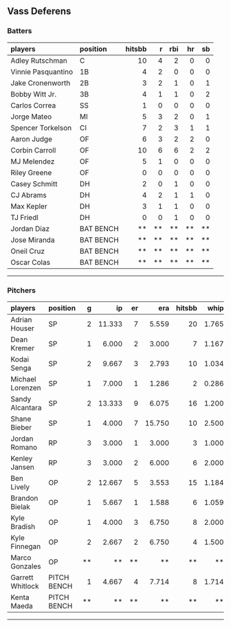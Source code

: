 ## Vass Deferens

### Batters

 
|players            |position  | hitsbb|  r| rbi| hr| sb| 
|:------------------|:---------|------:|--:|---:|--:|--:| 
|Adley Rutschman    |C         |     10|  4|   2|  0|  0| 
|Vinnie Pasquantino |1B        |      4|  2|   0|  0|  0| 
|Jake Cronenworth   |2B        |      3|  2|   1|  0|  1| 
|Bobby Witt Jr.     |3B        |      4|  1|   1|  0|  2| 
|Carlos Correa      |SS        |      1|  0|   0|  0|  0| 
|Jorge Mateo        |MI        |      5|  3|   2|  0|  1| 
|Spencer Torkelson  |CI        |      7|  2|   3|  1|  1| 
|Aaron Judge        |OF        |      6|  3|   2|  2|  0| 
|Corbin Carroll     |OF        |     10|  6|   6|  2|  2| 
|MJ Melendez        |OF        |      5|  1|   0|  0|  0| 
|Riley Greene       |OF        |      0|  0|   0|  0|  0| 
|Casey Schmitt      |DH        |      2|  0|   1|  0|  0| 
|CJ Abrams          |DH        |      4|  2|   1|  1|  0| 
|Max Kepler         |DH        |      3|  1|   1|  0|  0| 
|TJ Friedl          |DH        |      0|  0|   1|  0|  0| 
|Jordan Diaz        |BAT BENCH |     **| **|  **| **| **| 
|Jose Miranda       |BAT BENCH |     **| **|  **| **| **| 
|Oneil Cruz         |BAT BENCH |     **| **|  **| **| **| 
|Oscar Colas        |BAT BENCH |     **| **|  **| **| **| 


* * *

### Pitchers

 
|players          |position    |  g|     ip| er|    era| hitsbb|  whip| so|  w| sv| 
|:----------------|:-----------|--:|------:|--:|------:|------:|-----:|--:|--:|--:| 
|Adrian Houser    |SP          |  2| 11.333|  7|  5.559|     20| 1.765|  5|  1|  0| 
|Dean Kremer      |SP          |  1|  6.000|  2|  3.000|      7| 1.167|  6|  1|  0| 
|Kodai Senga      |SP          |  2|  9.667|  3|  2.793|     10| 1.034| 12|  1|  0| 
|Michael Lorenzen |SP          |  1|  7.000|  1|  1.286|      2| 0.286|  6|  0|  0| 
|Sandy Alcantara  |SP          |  2| 13.333|  9|  6.075|     16| 1.200| 10|  0|  0| 
|Shane Bieber     |SP          |  1|  4.000|  7| 15.750|     10| 2.500|  4|  0|  0| 
|Jordan Romano    |RP          |  3|  3.000|  1|  3.000|      3| 1.000|  3|  0|  3| 
|Kenley Jansen    |RP          |  3|  3.000|  2|  6.000|      6| 2.000|  4|  0|  1| 
|Ben Lively       |OP          |  2| 12.667|  5|  3.553|     15| 1.184| 11|  1|  0| 
|Brandon Bielak   |OP          |  1|  5.667|  1|  1.588|      6| 1.059|  6|  1|  0| 
|Kyle Bradish     |OP          |  1|  4.000|  3|  6.750|      8| 2.000|  5|  0|  0| 
|Kyle Finnegan    |OP          |  2|  2.667|  2|  6.750|      4| 1.500|  4|  2|  0| 
|Marco Gonzales   |OP          | **|     **| **|     **|     **|    **| **| **| **| 
|Garrett Whitlock |PITCH BENCH |  1|  4.667|  4|  7.714|      8| 1.714|  5|  0|  0| 
|Kenta Maeda      |PITCH BENCH | **|     **| **|     **|     **|    **| **| **| **| 


* * *


